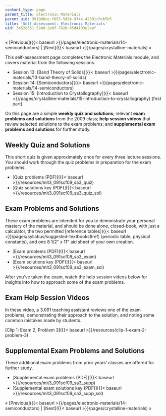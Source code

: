 ```yaml
---
content_type: page
parent_title: Electronic Materials
parent_uid: 391990ee-f653-5d34-974e-42391c0cb5b5
title: 'Self-Assessment: Electronic Materials'
uid: 3452e351-524d-2e8f-7020-05d4103e2aaf
---
```


« [Previous]({{< baseurl >}}/pages/electronic-materials/14-semiconductors) | [Next]({{< baseurl >}}/pages/crystalline-materials) »

This self-assessment page completes the Electronic Materials module, and covers material from the following sessions.

*   Session 13: [Band Theory of Solids]({{< baseurl >}}/pages/electronic-materials/13-band-theory-of-solids)
*   Session 14: [Semiconductors]({{< baseurl >}}/pages/electronic-materials/14-semiconductors)
*   Session 15: [Introduction to Crystallography]({{< baseurl >}}/pages/crystalline-materials/15-introduction-to-crystallography) (first part)

On this page are a simple **weekly quiz and solutions**; relevant **exam problems and solutions** from the 2009 class; **help session videos** that review selected solutions to the exam problems; and **supplemental exam problems and solutions** for further study.

Weekly Quiz and Solutions
-------------------------

This short quiz is given approximately once for every three lecture sessions. You should work through the quiz problems in preparation for the exam problems.

*   [Quiz problems (PDF)]({{< baseurl >}}/resources/mit3_091scf09_sa3_quiz)
*   [Quiz solutions key (PDF)]({{< baseurl >}}/resources/mit3_091scf09_sa3_quiz_sol)

Exam Problems and Solutions
---------------------------

These exam problems are intended for you to demonstrate your personal mastery of the material, and should be done alone, closed-book, with just a calculator, the two permitted [reference tables]({{< baseurl >}}/pages/syllabus/suggested-textbooks#ref) (periodic table, physical constants), and one 8 1/2" x 11" aid sheet of your own creation.

*   [Exam problems (PDF)]({{< baseurl >}}/resources/mit3_091scf09_sa3_exam)
*   [Exam solutions key (PDF)]({{< baseurl >}}/resources/mit3_091scf09_sa3_exam_sol)

After you’ve taken the exam, watch the help session videos below for insights into how to approach some of the exam problems.

Exam Help Session Videos
------------------------

In these video, a 3.091 teaching assistant reviews one of the exam problems, demonstrating their approach to the solution, and noting some common mistakes made by students.

[Clip 1: Exam 2, Problem 3]({{< baseurl >}}/resources/clip-1-exam-2-problem-3)

Supplemental Exam Problems and Solutions
----------------------------------------

These additional exam problems from prior years’ classes are offered for further study.

*   [Supplemental exam problems (PDF)]({{< baseurl >}}/resources/mit3_091scf09_sa3_supp)
*   [Supplemental exam solutions key (PDF)]({{< baseurl >}}/resources/mit3_091scf09_sa3_supp_sol)

« [Previous]({{< baseurl >}}/pages/electronic-materials/14-semiconductors) | [Next]({{< baseurl >}}/pages/crystalline-materials) »